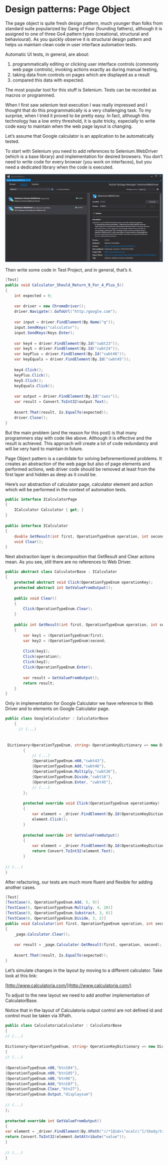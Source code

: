 ﻿# Design patterns: Page Object

<!-- Id: patterns-page-object  -->
<!-- Categories: Design patterns, Testing  -->
<!-- Date: 20191205  -->

<!-- #header -->
The page object is quite fresh design pattern, much younger than folks from standard suite popularized by Gang of Four (founding fathers), although it is assigned to one of three Go4 pattern types (creational, structural and behavioural). As you quickly observe it is structural design pattern and helps us maintain clean code in user interface automation tests.
<!-- #endheader -->

Automatic UI tests, in general, are about:
1. programmatically editing or clicking user interface controls (commonly web page controls), invoking actions exactly as during manual testing,
2. taking data from controls on pages which are displayed as a result
3. compared this data with expected.

The most popular tool for this stuff is Selenium. Tests can be recorded as macros or programmed.

When I first saw selenium test execution I was really impressed and I thought that do this programmatically is a very challenging task. To my surprise, when I tried it proved to be pretty easy. In fact, although this technology has a low entry threshold, it is quite tricky, especially to write code easy to maintain when the web page layout is changing.

Let’s assume that Google calculator is an application to be automatically tested.

To start with Selenium you need to add references to Selenium.WebDriver (which is a base library) and implementation for desired browsers. You don’t need to write code for every browser (you work on interfaces), but you need a dedicated library when the code is executed.

![01 Nuget](01.png)

Then write some code in Test Project, and in general, that’s it.

``` csharp
[Test]
public void Calculator_Should_Return_9_For_4_Plus_5()
{
    int expected = 9;
    
    var driver = new ChromeDriver();
    driver.Navigate().GoToUrl("http:/google.com");

    var input = driver.FindElement(By.Name("q"));
    input.SendKeys("calculator");
    input.SendKeys(Keys.Enter);

    var key4 = driver.FindElement(By.Id("cwbt23"));
    var key5 = driver.FindElement(By.Id("cwbt24"));
    var keyPlus = driver.FindElement(By.Id("cwbt46"));
    var keyEquals = driver.FindElement(By.Id("cwbt45"));
    
    key4.Click();
    keyPlus.Click();
    key5.Click();
    keyEquals.Click();

    var output = driver.FindElement(By.Id("cwos"));
    var result = Convert.ToInt32(output.Text);

    Assert.That(result, Is.EqualTo(expected));
    driver.Close();
}
```

But the main problem (and the reason for this post) is that many programmers stay with code like above. Although it is effective and the result is achieved. This approach will create a lot of code redundancy and will be very hard to maintain in future.

Page Object pattern is a candidate for solving beforementioned problems.
It creates an abstraction of the web page but also of page elements and performed actions, web driver code should be removed at least from the first layer and hidden as deep as it could be.

Here’s our abstraction of calculator page, calculator element and action which will be performed in the context of automation tests.

``` csharp
public interface ICalculatorPage
{
    ICalculator Calculator { get; }
}

public interface ICalculator
{
    double GetResult(int first, OperationTypeEnum operation, int second);
    void Clear();
}
```

Next abstraction layer is decomposition that GetResult and Clear actions mean. As you see, still there are no references to Web Driver.

``` csharp
public abstract class CalculatorBase : ICalculator
{
    protected abstract void Click(OperationTypeEnum operationKey);
    protected abstract int GetValueFromOutput();
     
    public void Clear()
    {
        Click(OperationTypeEnum.Clear);
    }

    public int GetResult(int first, OperationTypeEnum operation, int second)
    {
        var key1 = (OperationTypeEnum)first;
        var key2 = (OperationTypeEnum)second;
     
        Click(key1);
        Click(operation);
        Click(key2);
        Click(OperationTypeEnum.Enter);
     
        var result = GetValueFromOutput();
        return result;
    }
}
```

Only in implementation for Google Calculator we have reference to Web Driver and to elements on Google Calculator page.

``` csharp
public class GoogleCalculator : CalculatorBase
    {
      // (...)
 
 
 Dictionary<OperationTypeEnum, string> OperationKeyDictionary => new Dictionary<OperationTypeEnum, string>
        {
            // (...)
            {OperationTypeEnum.n00,"cwbt43"},
            {OperationTypeEnum.Add,"cwbt46"},
            {OperationTypeEnum.Multiply,"cwbt26"},
            {OperationTypeEnum.Divide,"cwbt16"},
            {OperationTypeEnum.Enter, "cwbt45"},
            // (...)
        };
 
        protected override void Click(OperationTypeEnum operationKey)
        {
            var element = _driver.FindElement(By.Id(OperationKeyDictionary[operationKey]));
            element.Click();
        }
 
        protected override int GetValueFromOutput()
        {
            var element = _driver.FindElement(By.Id(OperationKeyDictionary[OperationTypeEnum.Output]));
            return Convert.ToInt32(element.Text);
        }
 
// (...)
}
```

After refactoring, our tests are much more fluent and flexible for adding another cases.

``` csharp
[Test]
[TestCase(4, OperationTypeEnum.Add, 5, 9)]
[TestCase(5, OperationTypeEnum.Multiply, 4, 20)]
[TestCase(9, OperationTypeEnum.Substract, 3, 6)]
[TestCase(6, OperationTypeEnum.Divide, 3, 2)]
public void Calculator(int first, OperationTypeEnum operation, int second, int expected)
{
    _page.Calculator.Clear();

    var result = _page.Calculator.GetResult(first, operation, second);

    Assert.That(result, Is.EqualTo(expected));
}
```

Let’s simulate changes in the layout by moving to a different calculator. Take look at this link:

[http://www.calculatoria.com/](http://www.calculatoria.com/)

To adjust to the new layout we need to add another implementation of CalculatorBase.

Notice that in the layout of Calculatoria output control are not defined id and control must be taken via XPath.

``` csharp
public class CalculatoriaCalculator : CalculatorBase
{
// (...)
 
Dictionary<OperationTypeEnum, string> OperationKeyDictionary => new Dictionary<OperationTypeEnum, string>
{
// (...)
 
{OperationTypeEnum.n08,"btn104"},
{OperationTypeEnum.n09,"btn105"},
{OperationTypeEnum.n00,"btn96"},
{OperationTypeEnum.Add,"btn107"},
{OperationTypeEnum.Clear,"btn27"},
{OperationTypeEnum.Output,"displaysum"}
 
// (...)
};
 
protected override int GetValueFromOutput()
{
var element = _driver.FindElement(By.XPath("//*[@id=\"ocalc\"]/tbody/tr[2]/td/div/input"));
return Convert.ToInt32(element.GetAttribute("value"));
}
 
// (...)
}
```




